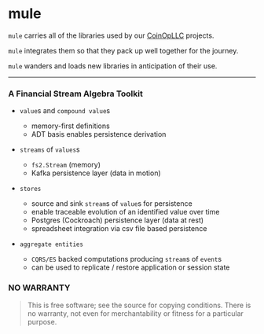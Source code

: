 # mule

`mule` carries all of the libraries used by our [CoinOpLLC](https://coinopllc.com) projects.

`mule` integrates them so that they pack up well together for the journey.

`mule` wanders and loads new libraries in anticipation of their use.

---

### A Financial Stream Algebra Toolkit  

  - `value`s and `compound value`s
      - memory-first definitions
      - ADT basis enables persistence derivation

  - `streams` of `values`s
      - `fs2.Stream` (memory)
      - Kafka persistence layer (data in motion)

  - `stores`
      - source and sink `stream`s of `value`s for persistence
      - enable traceable evolution of an identified value over time
      - Postgres (Cockroach) persistence layer (data at rest)
      - spreadsheet integration via csv file based persistence

  - `aggregate entities`
      - `CQRS/ES` backed computations producing `stream`s of `event`s
      - can be used to replicate / restore application or session state

### NO WARRANTY  

>This is free software; see the source for copying conditions.
There is no warranty, not even for merchantability or fitness
for a particular purpose.
